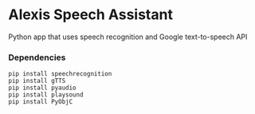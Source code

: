 # Alexis Speech Assistant
Python app that uses speech recognition and Google text-to-speech API

### Dependencies

```
pip install speechrecognition
pip install gTTS
pip install pyaudio
pip install playsound
pip install PyObjC
```
